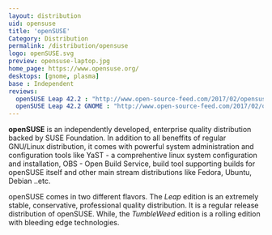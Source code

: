 ```yaml
---
layout: distribution
uid: opensuse
title: 'openSUSE'
Category: Distribution
permalink: /distribution/opensuse
logo: openSUSE.svg
preview: opensuse-laptop.jpg
home_page: https://www.opensuse.org/
desktops: [gnome, plasma]
base : Independent
reviews:
  openSUSE Leap 42.2 : "http://www.open-source-feed.com/2017/02/opensuse-leap-422-is-extremely-stable.html"
  openSUSE Leap 42.2 GNOME : "http://www.open-source-feed.com/2017/02/opensuse-leap-422-gnome-flavor-is.html"
---
```


**openSUSE** is an independently developed, enterprise quality distribution backed by SUSE Foundation. In addition to all beneffits of regular GNU/Linux distribution, it comes with powerful system administration and configuration tools like YaST - a comprehentive linux system configuration and installation, OBS - Open Build Service, build tool supporting builds for openSUSE itself and other main stream distributions like Fedora, Ubuntu, Debian ..etc.

openSUSE comes in two different flavors. The *Leap* edition is an extremely stable, conservative, professional quality distribution. It is a regular release distribution of openSUSE. While, the *TumbleWeed* edition is a rolling edition with bleeding edge technologies.
